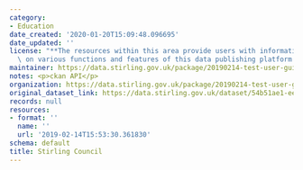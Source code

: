 ```yaml
---
category:
- Education
date_created: '2020-01-20T15:09:48.096695'
date_updated: ''
license: "**The resources within this area provide users with information and guides\
  \ on various functions and features of this data publishing platform.**\r \r "
maintainer: https://data.stirling.gov.uk/package/20190214-test-user-guide
notes: <p>ckan API</p>
organization: https://data.stirling.gov.uk/package/20190214-test-user-guide
original_dataset_link: https://data.stirling.gov.uk/dataset/54b51ae1-ee39-4d4c-b5e3-6c451896a44b/resource/34ef4067-b535-4a8c-9529-04f57c963a59/download/20190926-open-data-user-guide-v2.1-.pdf
records: null
resources:
- format: ''
  name: ''
  url: '2019-02-14T15:53:30.361830'
schema: default
title: Stirling Council
---
```

